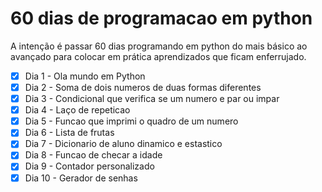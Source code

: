 # 60 dias de programacao em python

A intenção é passar 60 dias programando em python do mais básico ao avançado para colocar em prática aprendizados que ficam enferrujado.

- [x] Dia 1 - Ola mundo em Python
- [x] Dia 2 - Soma de dois numeros de duas formas diferentes
- [x] Dia 3 - Condicional que verifica se um numero e par ou impar
- [x] Dia 4 - Laço de repeticao
- [x] Dia 5 - Funcao que imprimi o quadro de um numero
- [x] Dia 6 - Lista de frutas
- [x] Dia 7 - Dicionario de aluno dinamico e estastico 
- [x] Dia 8 - Funcao de checar a idade
- [x] Dia 9 - Contador personalizado
- [x] Dia 10 - Gerador de senhas